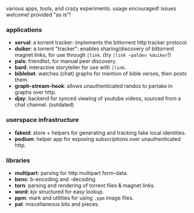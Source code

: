various apps, tools, and crazy experiments.
usage encouraged! issues welcome! provided "as is"!

### applications

- **serval**: a torrent tracker: implements the bittorrent http tracker protocol.
- **duiker**: a torrent "tracker": enables sharing/discovery of bittorrent magnet links, for use through `|link`. (try `|link ~paldev %duiker`!)
- **pals**: friendlist, for manual peer discovery.
- **bard**: interactive storyteller for use with `|link`.
- **biblebot**: watches (chat) graphs for mention of bible verses, then posts them.
- **graph-stream-hook**: allows unauthenticated randos to partake in graphs over http.
- **djay**: backend for synced viewing of youtube videos, sourced from a chat channel. (outdated)

### userspace infrastructure

- **fakeid**: store + helpers for generating and tracking fake local identities.
- **podium**: helper app for exposing subscriptions over unauthenticated http.

### libraries

- **multipart**: parsing for http multipart form-data.
- **benc**: b-encoding and -decoding.
- **torn**: parsing and rendering of torrent files & magnet links.
- **word**: kjv structured for easy lookup.
- **ppm**: mark and utilities for using `.ppm` image files.
- **pal**: miscellaneous bits and pieces.
